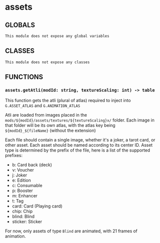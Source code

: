 # assets

<!-- toc -->

## GLOBALS

~~~adminish info
This module does not expose any global variables
~~~

## CLASSES

~~~adminish info
This module does not expose any classes
~~~

## FUNCTIONS

### `assets.getAtli(modId: string, textureScaling: int) -> table`

This function gets the atli (plural of atlas) required to inject into `G.ASSET_ATLAS` and `G.ANIMATION_ATLAS`

Atli are loaded from images placed in the `mods/${modId}/assets/textures/${textureScaling}x/` folder. Each image in that folder will be its own atlas, with the atlas key being `${modId}_${fileName}` (without the extension)

Each file should contain a single image, whether it's a joker, a tarot card, or other asset. Each asset should be named according to its center ID. Asset type is determined by the prefix of the file, here is a list of the supported prefixes:

- b: Card back (deck)
- v: Voucher
- j: Joker
- e: Edition
- c: Consumable
- p: Booster
- m: Enhancer
- t: Tag
- card: Card (Playing card)
- chip: Chip
- blind: Blind
- sticker: Sticker

For now, only assets of type `Blind` are animated, with 21 frames of animation.
